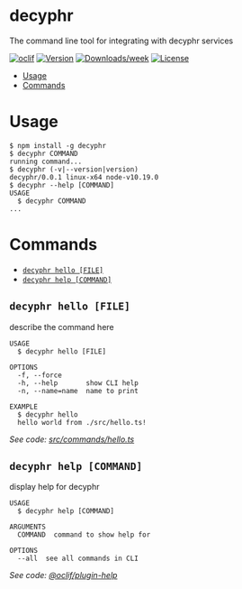decyphr
=======

The command line tool for integrating with decyphr services

[![oclif](https://img.shields.io/badge/cli-oclif-brightgreen.svg)](https://oclif.io)
[![Version](https://img.shields.io/npm/v/decyphr.svg)](https://npmjs.org/package/decyphr)
[![Downloads/week](https://img.shields.io/npm/dw/decyphr.svg)](https://npmjs.org/package/decyphr)
[![License](https://img.shields.io/npm/l/decyphr.svg)](https://github.com/decyphr-net/cli/blob/master/package.json)

<!-- toc -->
* [Usage](#usage)
* [Commands](#commands)
<!-- tocstop -->
# Usage
<!-- usage -->
```sh-session
$ npm install -g decyphr
$ decyphr COMMAND
running command...
$ decyphr (-v|--version|version)
decyphr/0.0.1 linux-x64 node-v10.19.0
$ decyphr --help [COMMAND]
USAGE
  $ decyphr COMMAND
...
```
<!-- usagestop -->
# Commands
<!-- commands -->
* [`decyphr hello [FILE]`](#decyphr-hello-file)
* [`decyphr help [COMMAND]`](#decyphr-help-command)

## `decyphr hello [FILE]`

describe the command here

```
USAGE
  $ decyphr hello [FILE]

OPTIONS
  -f, --force
  -h, --help       show CLI help
  -n, --name=name  name to print

EXAMPLE
  $ decyphr hello
  hello world from ./src/hello.ts!
```

_See code: [src/commands/hello.ts](https://github.com/decyphr-net/cli/blob/v0.0.1/src/commands/hello.ts)_

## `decyphr help [COMMAND]`

display help for decyphr

```
USAGE
  $ decyphr help [COMMAND]

ARGUMENTS
  COMMAND  command to show help for

OPTIONS
  --all  see all commands in CLI
```

_See code: [@oclif/plugin-help](https://github.com/oclif/plugin-help/blob/v3.1.0/src/commands/help.ts)_
<!-- commandsstop -->
